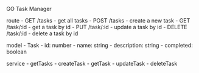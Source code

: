 GO Task Manager

route
    - GET /tasks - get all tasks
    - POST /tasks - create a new task
    - GET /task/:id - get a task by id
    - PUT /task/:id - update a task by id
    - DELETE /task/:id - delete a task by id

model
    - Task
        - id: number
        - name: string
        - description: string
        - completed: boolean
    
service 
    - getTasks
    - createTask
    - getTask
    - updateTask
    - deleteTask


<!-- https://chatgpt.com/c/67245f29-42d8-800e-ac10-afafbf1bbfaf -->
